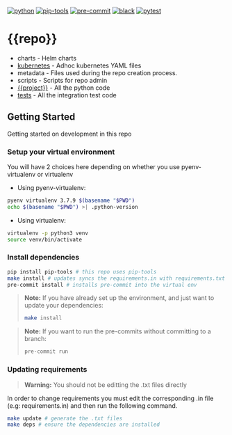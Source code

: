 [![python](https://img.shields.io/badge/python-3.7-informational)](https://docs.python.org/3/)
[![pip-tools](https://img.shields.io/badge/pip--tools-enabled-informational)](https://github.com/jazzband/pip-tools)
[![pre-commit](https://img.shields.io/badge/pre--commit-enabled-brightgreen)](https://github.com/pre-commit/pre-commit)
[![black](https://img.shields.io/badge/code%20style-black-000000.svg)](https://github.com/psf/black)
[![pytest](https://img.shields.io/badge/pytest-disabled-red)](https://docs.pytest.org/en/latest/)

# {{repo}}

- charts - Helm charts
- [kubernetes](./kubernetes/README.md) - Adhoc kubernetes YAML files
- metadata - Files used during the repo creation process.
- scripts - Scripts for repo admin
- [{{project}}](./{{project}}/README.md) - All the python code
- [tests](./tests/README.md) - All the integration test code

## Getting Started
Getting started on development in this repo

### Setup your virtual environment
You will have 2 choices here depending on whether you use pyenv-virtualenv or virtualenv

- Using pyenv-virtualenv:

```bash
pyenv virtualenv 3.7.9 $(basename "$PWD")
echo $(basename "$PWD") >| .python-version
```

- Using virtualenv:
```bash
virtualenv -p python3 venv
source venv/bin/activate
```

### Install dependencies
```bash
pip install pip-tools # this repo uses pip-tools
make install # updates syncs the requirements.in with requirements.txt
pre-commit install # installs pre-commit into the virtual env
```

> **Note:** If you have already set up the environment, and just want to update your dependencies:
> ```bash
> make install
> ```

>**Note:** If you want to run the pre-commits without committing to a branch:
> ```bash
> pre-commit run
> ```

### Updating requirements
> **Warning:** You should not be editting the .txt files directly

In order to change requirements you must edit the corresponding .in file (e.g: requirements.in) and then run the following command.

```bash
make update # generate the .txt files
make deps # ensure the dependencies are installed
```
